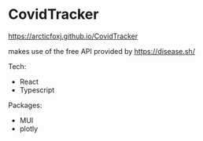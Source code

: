 # CovidTracker

https://arcticfoxj.github.io/CovidTracker

makes use of the free API provided by https://disease.sh/


Tech:
- React
- Typescript

Packages:
- MUI
- plotly
